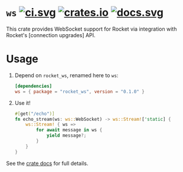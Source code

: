 # `ws` [![ci.svg]][ci] [![crates.io]][crate] [![docs.svg]][crate docs]

[crates.io]: https://img.shields.io/crates/v/rocket_ws.svg
[crate]: https://crates.io/crates/rocket_ws
[docs.svg]: https://img.shields.io/badge/web-master-red.svg?style=flat&label=docs&colorB=d33847
[crate docs]: https://api.rocket.rs/v0.5/rocket_ws
[ci.svg]: https://github.com/rwf2/Rocket/workflows/CI/badge.svg
[ci]: https://github.com/rwf2/Rocket/actions

This crate provides WebSocket support for Rocket via integration with Rocket's
[connection upgrades] API.

# Usage

  1. Depend on `rocket_ws`, renamed here to `ws`:

     ```toml
     [dependencies]
     ws = { package = "rocket_ws", version = "0.1.0" }
     ```

   2. Use it!

      ```rust
      #[get("/echo")]
      fn echo_stream(ws: ws::WebSocket) -> ws::Stream!['static] {
          ws::Stream! { ws =>
              for await message in ws {
                  yield message?;
              }
          }
      }
      ```

See the [crate docs] for full details.
